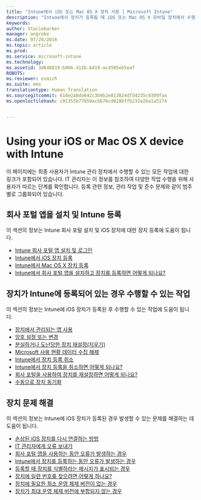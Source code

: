 ```yaml
---
title: "Intune에서 iOS 또는 Mac OS X 장치 사용 | Microsoft Intune"
description: "Intune에서 장치가 등록될 때 iOS 또는 Mac OS X 모바일 장치에서 수행할 수 있는 작업으로 연결되는 링크 목록"
keywords: 
author: Staciebarker
manager: angrobe
ms.date: 07/26/2016
ms.topic: article
ms.prod: 
ms.service: microsoft-intune
ms.technology: 
ms.assetid: 3d648819-b866-412b-bd19-ac4505eb5eaf
ROBOTS: 
ms.reviewer: esmich
ms.suite: ems
translationtype: Human Translation
ms.sourcegitcommit: 618e2abda642c3b9b2e813824dfd4235c9309faa
ms.openlocfilehash: c91355b77850acbb76cd028bffb231e2ba1a5174


---
```


# Using your iOS or Mac OS X device with Intune

이 페이지에는 최종 사용자가 Intune 관리 장치에서 수행할 수 있는 모든 작업에 대한 링크가 포함되어 있습니다. IT 관리자는 이 정보를 참조하여 다양한 작업 수행을 위해 사용자가 따르는 단계를 확인합니다. 등록 관련 정보, 관리 작업 및 준수 문제와 같이 범주별로 그룹화되어 있습니다.

## 회사 포털 앱을 설치 및 Intune 등록

이 섹션의 정보는 Intune 회사 포털 설치 및 iOS 장치에 대한 장치 등록에 도움이 됩니다.

- [Intune 회사 포털 앱 설치 및 로그인](install-and-sign-in-to-the-intune-company-portal-app-ios.md)
- [Intune에서 iOS 장치 등록](enroll-your-device-in-intune-ios.md)
- [Intune에서 Mac OS X 장치 등록](enroll-your-device-in-intune-mac-os-x.md)
- [Intune에서 회사 포털 앱을 설치하고 장치를 등록하면 어떻게 되나요?](what-happens-if-you-install-the-Company-Portal-app-and-enroll-your-device-in-intune-ios.md)

## 장치가 Intune에 등록되어 있는 경우 수행할 수 있는 작업

이 섹션의 정보는 Intune에 iOS 장치가 등록된 후 수행할 수 있는 작업에 도움이 됩니다.

- [장치에서 관리되는 앱 사용](use-managed-apps-on-your-device-ios.md)
- [암호 설정 또는 변경](set-or-change-your-passcode-ios.md)
- [분실하거나 도난당한 장치 재설정(지우기)](reset-erase-your-lost-or-stolen-device-ios.md)
- [Microsoft 사용 현황 데이터 수집 해제](turn-off-microsoft-usage-data-collection-ios.md)
- [Intune에서 장치 등록 취소](unenroll-your-device-from-intune-ios.md)
- [Intune에서 장치 등록을 취소하면 어떻게 되나요?](what-happens-if-you-unenroll-your-device-from-intune-ios.md)
- [회사 포털을 사용하여 장치를 재설정하면 어떻게 되나요?](what-happens-if-you-reset-your-device-using-the-company-portal-ios.md)
- [수동으로 장치 동기화](sync-your-device-manually-ios.md)

## 장치 문제 해결

이 섹션의 정보는 Intune에 iOS 장치가 등록된 경우 발생할 수 있는 문제를 해결하는 데 도움이 됩니다.

- [손상된 iOS 장치를 다시 연결하는 방법](how-to-reconnect-a-compromised-ios-device.md)
- [IT 관리자에게 오류 보내기](send-errors-to-your-it-admin-ios.md)
- [회사 포털 앱을 사용하는 동안 오류가 발생하는 경우](you-get-an-error-while-using-the-company-portal-app-ios.md)
- [Intune에서 장치를 등록하는 동안 오류가 발생하는 경우](you-see-errors-while-trying-to-enroll-your-device-in-intune-ios.md)
- [등록할 때 장치를 식별하라는 메시지가 표시되는 경우](you-are-asked-to-identify-your-device-when-trying-to-enroll-ios.md)
- [장치에 일련 번호를 찾으려면 어떻게 하나요?](how-do-i-find-the-serial-number-on-my-device-ios.md)
- [장치에 필요한 최소 운영 체제 버전이 없는 경우](device-doesnt-have-the-required-minimum-operating-system-version-ios.md)
- [장치가 최대 운영 체제 버전에 부합되지 않는 경우](device-doesnt-comply-with-the-maximum-operating-system-version-ios.md)



<!--HONumber=Jul16_HO4-->


